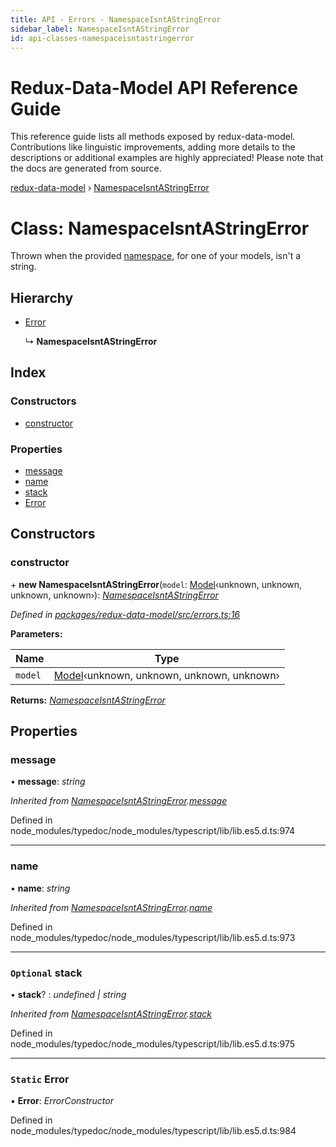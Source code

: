 ```yaml
---
title: API - Errors - NamespaceIsntAStringError
sidebar_label: NamespaceIsntAStringError
id: api-classes-namespaceisntastringerror
---
```


# Redux-Data-Model API Reference Guide

This reference guide lists all methods exposed by redux-data-model. Contributions like linguistic improvements, adding
more details to the descriptions or additional examples are highly appreciated! Please note that the docs are
generated from source.

[redux-data-model](../README.md) › [NamespaceIsntAStringError](namespaceisntastringerror.md)

# Class: NamespaceIsntAStringError

Thrown when the provided [namespace](../interfaces/modeloptions.md#namespace), for one of your models, isn't a string.

## Hierarchy

* [Error](namespaceisntastringerror.md#static-error)

  ↳ **NamespaceIsntAStringError**

## Index

### Constructors

* [constructor](namespaceisntastringerror.md#constructor)

### Properties

* [message](namespaceisntastringerror.md#message)
* [name](namespaceisntastringerror.md#name)
* [stack](namespaceisntastringerror.md#optional-stack)
* [Error](namespaceisntastringerror.md#static-error)

## Constructors

###  constructor

\+ **new NamespaceIsntAStringError**(`model`: [Model](model.md)‹unknown, unknown, unknown, unknown›): *[NamespaceIsntAStringError](namespaceisntastringerror.md)*

*Defined in [packages/redux-data-model/src/errors.ts:16](https://github.com/kayak/redux-data-model/blob/2f50839/packages/redux-data-model/src/errors.ts#L16)*

**Parameters:**

Name | Type |
------ | ------ |
`model` | [Model](model.md)‹unknown, unknown, unknown, unknown› |

**Returns:** *[NamespaceIsntAStringError](namespaceisntastringerror.md)*

## Properties

###  message

• **message**: *string*

*Inherited from [NamespaceIsntAStringError](namespaceisntastringerror.md).[message](namespaceisntastringerror.md#message)*

Defined in node_modules/typedoc/node_modules/typescript/lib/lib.es5.d.ts:974

___

###  name

• **name**: *string*

*Inherited from [NamespaceIsntAStringError](namespaceisntastringerror.md).[name](namespaceisntastringerror.md#name)*

Defined in node_modules/typedoc/node_modules/typescript/lib/lib.es5.d.ts:973

___

### `Optional` stack

• **stack**? : *undefined | string*

*Inherited from [NamespaceIsntAStringError](namespaceisntastringerror.md).[stack](namespaceisntastringerror.md#optional-stack)*

Defined in node_modules/typedoc/node_modules/typescript/lib/lib.es5.d.ts:975

___

### `Static` Error

▪ **Error**: *ErrorConstructor*

Defined in node_modules/typedoc/node_modules/typescript/lib/lib.es5.d.ts:984
